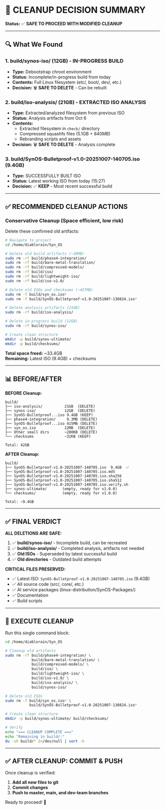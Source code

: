 # 🎯 CLEANUP DECISION SUMMARY

**Status:** ✅ **SAFE TO PROCEED WITH MODIFIED CLEANUP**

---

## 🔍 What We Found

### 1. build/synos-iso/ (12GB) - IN-PROGRESS BUILD

-   **Type:** Debootstrap chroot environment
-   **Status:** Incomplete/in-progress build from today
-   **Contents:** Full Linux filesystem (etc/, boot/, dev/, etc.)
-   **Decision:** 🗑️ **SAFE TO DELETE** - Can be rebuilt

### 2. build/iso-analysis/ (21GB) - EXTRACTED ISO ANALYSIS

-   **Type:** Extracted/analyzed filesystem from previous ISO
-   **Status:** Analysis artifacts from Oct 6
-   **Contents:**
    -   Extracted filesystem in `check/` directory
    -   Compressed squashfs files (5.1GB + 840MB)
    -   Rebranding scripts and assets
-   **Decision:** 🗑️ **SAFE TO DELETE** - Analysis complete

### 3. build/SynOS-Bulletproof-v1.0-20251007-140705.iso (9.4GB)

-   **Type:** SUCCESSFULLY BUILT ISO
-   **Status:** Latest working ISO from today (15:27)
-   **Decision:** ✅ **KEEP** - Most recent successful build

---

## ✅ RECOMMENDED CLEANUP ACTIONS

### Conservative Cleanup (Space efficient, low risk)

Delete these confirmed old artifacts:

```bash
# Navigate to project
cd /home/diablorain/Syn_OS

# Delete old build artifacts (~30MB)
sudo rm -rf build/phase4-integration/
sudo rm -rf build/bare-metal-translation/
sudo rm -rf build/compressed-models/
sudo rm -rf build/iso/
sudo rm -rf build/lightweight-iso/
sudo rm -rf build/iso-v1.0/

# Delete old ISOs and checksums (~437MB)
sudo rm -f build/syn_os.iso*
sudo rm -f build/SynOS-Bulletproof-v1.0-20251007-130824.iso*

# Delete analysis artifacts (21GB)
sudo rm -rf build/iso-analysis/

# Delete in-progress build (12GB)
sudo rm -rf build/synos-iso/

# Create clean structure
mkdir -p build/synos-ultimate/
mkdir -p build/checksums/
```

**Total space freed:** ~33.4GB  
**Remaining:** Latest ISO (9.4GB) + checksums

---

## 📊 BEFORE/AFTER

**BEFORE Cleanup:**

```
build/
├── iso-analysis/          21GB  (DELETE)
├── synos-iso/             12GB  (DELETE)
├── SynOS-Bulletproof...iso 9.4GB (KEEP)
├── phase4-integration/     9.3MB (DELETE)
├── SynOS-Bulletproof...iso 415MB (DELETE)
├── syn_os.iso             22MB  (DELETE)
├── Other small dirs       ~200KB (DELETE)
└── checksums              ~32KB (KEEP)

Total: 42GB
```

**AFTER Cleanup:**

```
build/
├── SynOS-Bulletproof-v1.0-20251007-140705.iso  9.4GB  ✅
├── SynOS-Bulletproof-v1.0-20251007-140705.iso.md5
├── SynOS-Bulletproof-v1.0-20251007-140705.iso.sha256
├── SynOS-Bulletproof-v1.0-20251007-140705.iso.sha512
├── SynOS-Bulletproof-v1.0-20251007-140705.iso.verify.sh
├── synos-ultimate/       (empty, ready for v1.0.0)
└── checksums/            (empty, ready for v1.0.0)

Total: ~9.4GB
```

---

## ✅ FINAL VERDICT

**ALL DELETIONS ARE SAFE:**

1. ✅ **build/synos-iso/** - Incomplete build, can be recreated
2. ✅ **build/iso-analysis/** - Completed analysis, artifacts not needed
3. ✅ **Old ISOs** - Superseded by latest successful build
4. ✅ **Old directories** - Outdated build attempts

**CRITICAL FILES PRESERVED:**

-   ✅ Latest ISO: `SynOS-Bulletproof-v1.0-20251007-140705.iso` (9.4GB)
-   ✅ All source code (src/, core/, etc.)
-   ✅ AI service packages (linux-distribution/SynOS-Packages/)
-   ✅ Documentation
-   ✅ Build scripts

---

## 🚀 EXECUTE CLEANUP

Run this single command block:

```bash
cd /home/diablorain/Syn_OS

# Cleanup old artifacts
sudo rm -rf build/phase4-integration/ \
            build/bare-metal-translation/ \
            build/compressed-models/ \
            build/iso/ \
            build/lightweight-iso/ \
            build/iso-v1.0/ \
            build/iso-analysis/ \
            build/synos-iso/

# Delete old ISOs
sudo rm -f build/syn_os.iso* \
           build/SynOS-Bulletproof-v1.0-20251007-130824.iso*

# Create clean structure
mkdir -p build/synos-ultimate/ build/checksums/

# Verify
echo "=== CLEANUP COMPLETE ==="
echo "Remaining in build/:"
du -sh build/* 2>/dev/null | sort -h
```

---

## ✅ AFTER CLEANUP: COMMIT & PUSH

Once cleanup is verified:

1. **Add all new files to git**
2. **Commit changes**
3. **Push to master, main, and dev-team branches**

Ready to proceed! 🚀
